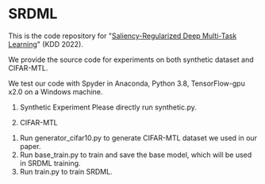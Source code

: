 # SRDML

This is the code repository for "[Saliency-Regularized Deep Multi-Task Learning](https://arxiv.org/pdf/2207.01117)" (KDD 2022). 

We provide the source code for experiments on both synthetic dataset and CIFAR-MTL.

We test our code with Spyder in Anaconda, Python 3.8, TensorFlow-gpu x2.0 on a Windows machine.

1. Synthetic Experiment
Please directly run synthetic.py.

2. CIFAR-MTL
1) Run generator_cifar10.py to generate CIFAR-MTL dataset we used in our paper.
2) Run base_train.py to train and save the base model, which will be used in SRDML training.
3) Run train.py to train SRDML.
